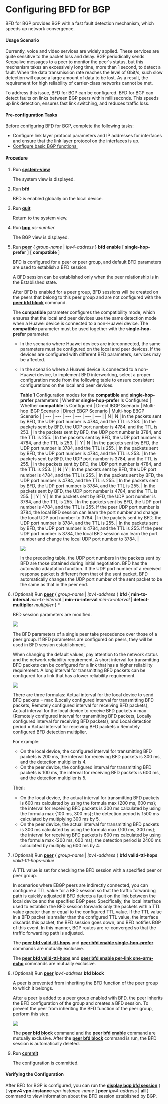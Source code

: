 Configuring BFD for BGP
=======================

BFD for BGP provides BGP with a fast fault detection mechanism, which speeds up network convergence.

#### Usage Scenario

Currently, voice and video services are widely applied. These services are quite sensitive to the packet loss and delay. BGP periodically sends Keepalive messages to a peer to monitor the peer's status, but this mechanism takes an excessively long time, more than 1 second, to detect a fault. When the data transmission rate reaches the level of Gbit/s, such slow detection will cause a large amount of data to be lost. As a result, the requirement for high reliability of carrier-class networks cannot be met.

To address this issue, BFD for BGP can be configured. BFD for BGP can detect faults on links between BGP peers within milliseconds. This speeds up link detection, ensures fast link switching, and reduces traffic loss.


#### Pre-configuration Tasks

Before configuring BFD for BGP, complete the following tasks:

* Configure link layer protocol parameters and IP addresses for interfaces and ensure that the link layer protocol on the interfaces is up.
* [Configure basic BGP functions.](dc_vrp_bgp_cfg_3004.html)

#### Procedure

1. Run [**system-view**](cmdqueryname=system-view)
   
   
   
   The system view is displayed.
2. Run [**bfd**](cmdqueryname=bfd)
   
   
   
   BFD is enabled globally on the local device.
3. Run [**quit**](cmdqueryname=quit)
   
   
   
   Return to the system view.
4. Run [**bgp**](cmdqueryname=bgp) *as-number*
   
   
   
   The BGP view is displayed.
5. Run [**peer**](cmdqueryname=peer+bfd+enable+single-hop-prefer) { *group-name* | *ipv4-address* } **bfd** **enable** [ **single-hop-prefer** ] [ **compatible** ]
   
   
   
   BFD is configured for a peer or peer group, and default BFD parameters are used to establish a BFD session.
   
   
   
   A BFD session can be established only when the peer relationship is in the Established state.
   
   After BFD is enabled for a peer group, BFD sessions will be created on the peers that belong to this peer group and are not configured with the [**peer bfd block**](cmdqueryname=peer+bfd+block) command.
   
   The **compatible** parameter configures the compatibility mode, which ensures that the local and peer devices use the same detection mode when a Huawei device is connected to a non-Huawei device. The **compatible** parameter must be used together with the **single-hop-prefer** parameter.
   * In the scenario where Huawei devices are interconnected, the same parameters must be configured on the local and peer devices. If the devices are configured with different BFD parameters, services may be affected.
   * In the scenario where a Huawei device is connected to a non-Huawei device, to implement BFD interworking, select a proper configuration mode from the following table to ensure consistent configurations on the local and peer devices.
     
     **Table 1** Configuration modes for the **compatible** and **single-hop-prefer** parameters
     | Whether **single-hop-prefer** Is Configured | Whether **compatible** Is Configured | Direct IBGP Scenario | Multi-hop IBGP Scenario | Direct EBGP Scenario | Multi-hop EBGP Scenario |
     | --- | --- | --- | --- | --- | --- |
     | N | N | In the packets sent by BFD, the UDP port number is 4784, and the TTL is 253. | In the packets sent by BFD, the UDP port number is 4784, and the TTL is 253. | In the packets sent by BFD, the UDP port number is 3784, and the TTL is 255. | In the packets sent by BFD, the UDP port number is 4784, and the TTL is 253. |
     | Y | N | In the packets sent by BFD, the UDP port number is 3784, and the TTL is 255. | In the packets sent by BFD, the UDP port number is 4784, and the TTL is 253. | In the packets sent by BFD, the UDP port number is 3784, and the TTL is 255. | In the packets sent by BFD, the UDP port number is 4784, and the TTL is 253. |
     | N | Y | In the packets sent by BFD, the UDP port number is 4784, and the TTL is 255. | In the packets sent by BFD, the UDP port number is 4784, and the TTL is 255. | In the packets sent by BFD, the UDP port number is 3784, and the TTL is 255. | In the packets sent by BFD, the UDP port number is 4784, and the TTL is 255. |
     | Y | Y | In the packets sent by BFD, the UDP port number is 3784, and the TTL is 255. | In the packets sent by BFD, the UDP port number is 4784, and the TTL is 255.  If the peer UDP port number is 3784, the local BFD session can learn the port number and change the local UDP port number to 3784. | In the packets sent by BFD, the UDP port number is 3784, and the TTL is 255. | In the packets sent by BFD, the UDP port number is 4784, and the TTL is 255.  If the peer UDP port number is 3784, the local BFD session can learn the port number and change the local UDP port number to 3784. |
     
     
     ![](../../../../public_sys-resources/note_3.0-en-us.png) 
     
     In the preceding table, the UDP port numbers in the packets sent by BFD are those obtained during initial negotiation. BFD has the automatic adaptation function. If the UDP port number of a received response packet is different from that of the sent packet, BFD automatically changes the UDP port number of the sent packet to be the same as that in the peer end.
6. (Optional) Run [**peer**](cmdqueryname=peer+bfd+min-tx-interval+min-rx-interval+detect-multiplier) { *group-name* | *ipv4-address* } **bfd** { **min-tx-interval** *min-tx-interval* | **min-rx-interval** *min-rx-interval* | **detect-multiplier** *multiplier* } \*
   
   
   
   BFD session parameters are modified.
   
   
   
   ![](../../../../public_sys-resources/note_3.0-en-us.png) 
   
   The BFD parameters of a single peer take precedence over those of a peer group. If BFD parameters are configured on peers, they will be used in BFD session establishment.
   
   When changing the default values, pay attention to the network status and the network reliability requirement. A short interval for transmitting BFD packets can be configured for a link that has a higher reliability requirement. A long interval for transmitting BFD packets can be configured for a link that has a lower reliability requirement.
   
   ![](../../../../public_sys-resources/note_3.0-en-us.png) 
   
   There are three formulas: Actual interval for the local device to send BFD packets = max {Locally configured interval for transmitting BFD packets, Remotely configured interval for receiving BFD packets}, Actual interval for the local device to receive BFD packets = max {Remotely configured interval for transmitting BFD packets, Locally configured interval for receiving BFD packets}, and Local detection period = Actual interval for receiving BFD packets x Remotely configured BFD detection multiplier.
   
   For example:
   
   * On the local device, the configured interval for transmitting BFD packets is 200 ms, the interval for receiving BFD packets is 300 ms, and the detection multiplier is 4.
   * On the peer device, the configured interval for transmitting BFD packets is 100 ms, the interval for receiving BFD packets is 600 ms, and the detection multiplier is 5.
   
   Then:
   
   * On the local device, the actual interval for transmitting BFD packets is 600 ms calculated by using the formula max {200 ms, 600 ms}; the interval for receiving BFD packets is 300 ms calculated by using the formula max {100 ms, 300 ms}; the detection period is 1500 ms calculated by multiplying 300 ms by 5.
   * On the peer device, the actual interval for transmitting BFD packets is 300 ms calculated by using the formula max {100 ms, 300 ms}; the interval for receiving BFD packets is 600 ms calculated by using the formula max {200 ms, 600 ms}; the detection period is 2400 ms calculated by multiplying 600 ms by 4.
7. (Optional) Run [**peer**](cmdqueryname=peer+bfd+valid-ttl-hops) { *group-name* | *ipv4-address* } **bfd** **valid-ttl-hops** *valid-ttl-hops-value*
   
   
   
   A TTL value is set for checking the BFD session with a specified peer or peer group.
   
   
   
   In scenarios where EBGP peers are indirectly connected, you can configure a TTL value for a BFD session so that the traffic forwarding path is quickly adjusted if BFD detects a fault on the link between the local device and the specified BGP peer. Specifically, the local interface used to establish the BFD session forwards only the packets with a TTL value greater than or equal to the configured TTL value. If the TTL value in a BFD packet is smaller than the configured TTL value, the interface discards this packet, the BFD session goes down, and BFD notifies BGP of this event. In this manner, BGP routes are re-converged so that the traffic forwarding path is adjusted.
   
   The [**peer bfd valid-ttl-hops**](cmdqueryname=peer+bfd+valid-ttl-hops) and [**peer bfd enable single-hop-prefer**](cmdqueryname=peer+bfd+enable+single-hop-prefer) commands are mutually exclusive.
   
   
   
   The [**peer bfd valid-ttl-hops**](cmdqueryname=peer+bfd+valid-ttl-hops) and [**peer bfd enable per-link one-arm-echo**](cmdqueryname=peer+bfd+enable+per-link+one-arm-echo) commands are mutually exclusive.
8. (Optional) Run [**peer**](cmdqueryname=peer+bfd+block) *ipv4-address* **bfd** **block**
   
   
   
   A peer is prevented from inheriting the BFD function of the peer group to which it belongs.
   
   
   
   After a peer is added to a peer group enabled with BFD, the peer inherits the BFD configuration of the group and creates a BFD session. To prevent the peer from inheriting the BFD function of the peer group, perform this step.
   
   ![](../../../../public_sys-resources/note_3.0-en-us.png) 
   
   The [**peer bfd block**](cmdqueryname=peer+bfd+block) command and the [**peer bfd enable**](cmdqueryname=peer+bfd+enable) command are mutually exclusive. After the [**peer bfd block**](cmdqueryname=peer+bfd+block) command is run, the BFD session is automatically deleted.
9. Run [**commit**](cmdqueryname=commit)
   
   
   
   The configuration is committed.

#### Verifying the Configuration

After BFD for BGP is configured, you can run the [**display bgp bfd session**](cmdqueryname=display+bgp+bfd+session+vpnv4+vpn-instance+peer+all) { [ **vpnv4** **vpn-instance** *vpn-instance-name* ] **peer** *ipv4-address* | **all** } command to view information about the BFD session established by BGP.